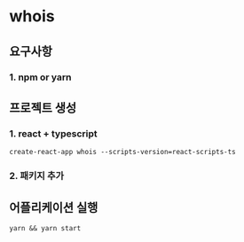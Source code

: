 # whois

## 요구사항
### 1. npm or yarn

## 프로젝트 생성

### 1. react + typescript
``` shell
create-react-app whois --scripts-version=react-scripts-ts
```

### 2. 패키지 추가


## 어플리케이션 실행
```shell
yarn && yarn start
```
